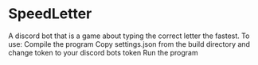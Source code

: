 # SpeedLetter
A discord bot that is a game about typing the correct letter the fastest.
To use:
Compile the program
Copy settings.json from the build directory and change token to your discord bots token
Run the program
